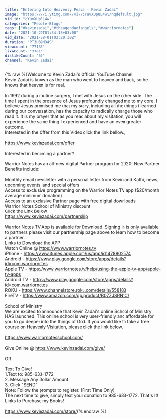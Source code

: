 ```yaml
---
title: "Entering Into Heavenly Peace - Kevin Zadai"
image: "https:\/\/i.ytimg.com\/vi\/cYuvXUp8L4w\/hqdefault.jpg"
vid_id: "cYuvXUp8L4w"
categories: "People-Blogs"
tags: ["#kevinzadai","#theagendaofangels","#warriornotes"]
date: "2021-10-29T01:34:15+03:00"
vid_date: "2021-08-01T03:20:30Z"
duration: "PT3H32M34S"
viewcount: "77136"
likeCount: "2761"
dislikeCount: "59"
channel: "Kevin Zadai"
---
```

{% raw %}Welcome to Kevin Zadai's Official YouTube Channel <br />Kevin Zadai is known as the man who went to heaven and back, so he knows that heaven is for real.<br /><br />In 1992 during a routine surgery, I met with Jesus on the other side. The time I spent in the presence of Jesus profoundly changed me to my core. I believe Jesus promised me that my story, including all the things I learned during our conversation, has the capacity to radically change those who read it. It is my prayer that as you read about my visitation, you will experience the same thing I experienced and have an even greater outcome.<br />Interested in the Offer from this Video click the link bellow., <br /><br /><a rel="nofollow" target="blank" href="https://www.kevinzadai.com/offer">https://www.kevinzadai.com/offer</a><br /><br />Interested in becoming a partner?<br /><br />Warrior Notes has an all-new digital Partner program for 2020! New Partner Benefits include:<br /><br />Monthly email newsletter with a personal letter from Kevin and Kathi, news, upcoming events, and special offers<br />Access to exclusive programming on the Warrior Notes TV app ($20/month average minimum donation)<br />Access to an exclusive Partner page with free digital downloads<br />Warrior Notes School of Ministry discount<br />Click the Link Bellow <br /><a rel="nofollow" target="blank" href="https://www.kevinzadai.com/partnership">https://www.kevinzadai.com/partnership</a><br /><br />Warrior Notes TV App is available for Download. Signing in is only available to partners please visit our partnership page above to learn how to become a partner. <br />Links to Download the APP<br />Watch Online @ <a rel="nofollow" target="blank" href="https://www.warriornotes.tv">https://www.warriornotes.tv</a><br />iPhone - <a rel="nofollow" target="blank" href="https://www.itunes.apple.com/us/app/id1478802574">https://www.itunes.apple.com/us/app/id1478802574</a><br />Android - <a rel="nofollow" target="blank" href="https://www.play.google.com/store/apps/details?id=com.warriornotes">https://www.play.google.com/store/apps/details?id=com.warriornotes</a><br />Apple TV - <a rel="nofollow" target="blank" href="https://www.warriornotes.tv/help/using-the-apple-tv-app/apple-tv-apps">https://www.warriornotes.tv/help/using-the-apple-tv-app/apple-tv-apps</a><br />Android TV - <a rel="nofollow" target="blank" href="https://www.play.google.com/store/apps/details?id=com.warriornotes">https://www.play.google.com/store/apps/details?id=com.warriornotes</a><br />ROKU -  <a rel="nofollow" target="blank" href="https://www.channelstore.roku.com/details/558183">https://www.channelstore.roku.com/details/558183</a><br />FireTV - <a rel="nofollow" target="blank" href="https://www.amazon.com/gp/product/B07ZJSRN1C/">https://www.amazon.com/gp/product/B07ZJSRN1C/</a><br /><br />School of Ministry<br />We are excited to announce that Kevin Zadai's online School of Ministry HAS launched. This online school is very user-friendly and affordable for you to go deeper into the things of God. If you would like to take a free course on Heavenly Visitation, please click the link below. <br /><br /><a rel="nofollow" target="blank" href="https://www.warriornotesschool.com/">https://www.warriornotesschool.com/</a><br /><br />Give Online @ <a rel="nofollow" target="blank" href="https://www.kevinzadai.com/give/">https://www.kevinzadai.com/give/</a><br /><br />OR<br /><br />Text To Give!<br />1.Text to: 985-633-1772<br />2. Message Any Dollar Amount<br />3. Click &quot;SEND&quot;<br />Note: Follow the prompts to register. (First Time Only)<br />The next time to give, simply text your donation to 985-633-1772. That's It!<br />Links to Purchase my Books!<br /><br /><a rel="nofollow" target="blank" href="https://www.kevinzadai.com/store/">https://www.kevinzadai.com/store/</a>{% endraw %}
